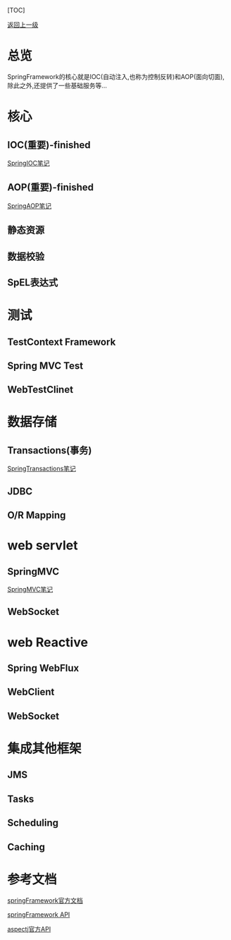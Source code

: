 [TOC]

[返回上一级](../Spring.md)

# 总览

SpringFramework的核心就是IOC(自动注入,也称为控制反转)和AOP(面向切面),除此之外,还提供了一些基础服务等...

# 核心

## IOC(重要)-finished

[SpringIOC笔记](./SpringIOC.md)

## AOP(重要)-finished

[SpringAOP笔记](./SpringAOP.md)

## 静态资源

## 数据校验

## SpEL表达式

# 测试

## TestContext Framework

## Spring MVC Test

## WebTestClinet

# 数据存储

## Transactions(事务)

[SpringTransactions笔记](./SpringTransactions.md)

## JDBC

## O/R Mapping

# web servlet

## SpringMVC

[SpringMVC笔记](./SpringMVC.md)

## WebSocket

# web Reactive

## Spring WebFlux

## WebClient

## WebSocket

# 集成其他框架

## JMS

## Tasks

## Scheduling

## Caching

# 参考文档

[springFramework官方文档](https://docs.spring.io/spring/docs/5.2.0.RELEASE/spring-framework-reference/)

[springFramework API](https://docs.spring.io/spring/docs/5.2.0.RELEASE/javadoc-api/)

[aspectj官方API](https://www.eclipse.org/aspectj/doc/released/runtime-api/index.html)
